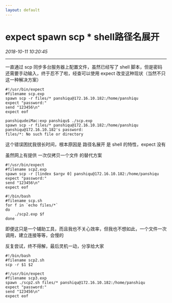 ```yaml
---
layout: default
---
```


# expect spawn scp * shell路径名展开
_2018-10-11 10:20:45_

* * *

一直通过 scp 同步多台服务器上配置文件，虽然已经写了 shell 脚本，但是密码还需要手动输入，终于忍不了啦，经查可以使用 expect 改变这种现状（当然不只这一种解决方案）

```
#!/usr/bin/expect
#filename scp.exp
spawn scp -r files/* panshiqu@172.16.10.182:/home/panshiqu
expect "password:"
send "123456\n"
expect eof
```

```
panshiqudeiMac:exp panshiqu$ ./scp.exp 
spawn scp -r files/* panshiqu@172.16.10.182:/home/panshiqu
panshiqu@172.16.10.182's password: 
files/*: No such file or directory
```

这个错误困扰我很长时间，根本原因是 路径名展开 是 shell 的特性，expect 没有

虽然网上有提供 一次仅拷贝一个文件 的替代方案

```
#!/usr/bin/expect
#filename scp2.exp
spawn scp -r [lindex $argv 0] panshiqu@172.16.10.182:/home/panshiqu
expect "password:"
send "123456\n"
expect eof
```

```
#!/bin/bash
#filename scp.sh
for f in `echo files/*`
do
    ./scp2.exp $f
done
```

即便这只是一个辅助工具，而且我也不关心效率，但我也不想如此，一个文件一次调用，建立连接等等，会慢的

反复尝试，终不得解，最后灵机一动，分享给大家

```
#!/bin/bash
#filename scp2.sh
scp -r $1 $2
```

```
#!/usr/bin/expect
#filename scp3.exp
spawn ./scp2.sh files/* panshiqu@172.16.10.182:/home/panshiqu
expect "password:"
send "123456\n"
expect eof
```
